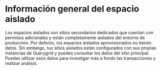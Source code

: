 Información general del espacio aislado
=======================================

Los espacios aislados son sitios secundarios dedicados que cuentan con permisos adicionales y están completamente aislados del entorno de producción. Por defecto, los espacios aislados aprovisionados no tienen datos. Sin embargo, tus sitios aislados están configurados con sus propias instancias de Querygrid y puedes consultar los datos del sitio principal. Puedes utilizar esos datos para investigar más a fondo las transacciones y realizar análisis.
